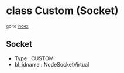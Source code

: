 # class Custom (Socket)

<sub>go to [index](/docs/index.md)</sub>

Socket
------
 - Type : CUSTOM
 - bl_idname : NodeSocketVirtual

